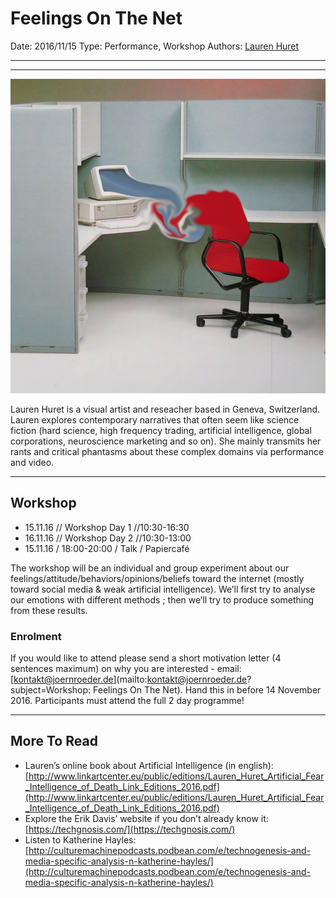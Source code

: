 # Feelings On The Net

Date: 2016/11/15
Type: Performance, Workshop
Authors: [Lauren Huret](http://laurenhuret.com/)

---
---

![](feelings-on-the-net.jpg)

Lauren Huret is a visual artist and reseacher based in Geneva, Switzerland. Lauren explores contemporary narratives that often seem like science fiction (hard science, high frequency trading, artificial intelligence, global corporations, neuroscience marketing and so on). She mainly transmits her rants and critical phantasms about these complex domains via performance and video.

---

## Workshop

- 15.11.16 // Workshop Day 1 //10:30-16:30
- 16.11.16 // Workshop Day 2 //10:30-13:00
- 15.11.16 / 18:00-20:00 / Talk / Papiercafé

The workshop will be an individual and group experiment about our feelings/attitude/behaviors/opinions/beliefs toward the internet (mostly toward social media & weak artificial intelligence). We’ll first try to analyse our emotions with different methods ; then we’ll try to produce something from these results.


### Enrolment

If you would like to attend please send a short motivation letter (4 sentences maximum) on why you are interested - email: [kontakt@joernroeder.de](mailto:kontakt@joernroeder.de?subject=Workshop: Feelings On The Net). Hand this in before 14 November 2016. Participants must attend the full 2 day programme! 

---

## More To Read

- Lauren’s online book about Artificial Intelligence (in english):  
[http://www.linkartcenter.eu/public/editions/Lauren_Huret_Artificial_Fear_Intelligence_of_Death_Link_Editions_2016.pdf](http://www.linkartcenter.eu/public/editions/Lauren_Huret_Artificial_Fear_Intelligence_of_Death_Link_Editions_2016.pdf)
- Explore the Erik Davis’ website if you don’t already know it:  
[https://techgnosis.com/](https://techgnosis.com/)
- Listen to Katherine Hayles:  
[http://culturemachinepodcasts.podbean.com/e/technogenesis-and-media-specific-analysis-n-katherine-hayles/](http://culturemachinepodcasts.podbean.com/e/technogenesis-and-media-specific-analysis-n-katherine-hayles/)
